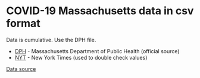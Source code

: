 # COVID-19 Massachusetts data in csv format

Data is cumulative. Use the DPH file.

- [DPH](covid-ma--dph.csv) - Massachusetts Department of Public Health (official source)
- [NYT](covid-ma--nyt.csv) - New York Times (used to double check values)

[Data source](https://www.mass.gov/info-details/archive-of-covid-19-cases-in-massachusetts)
